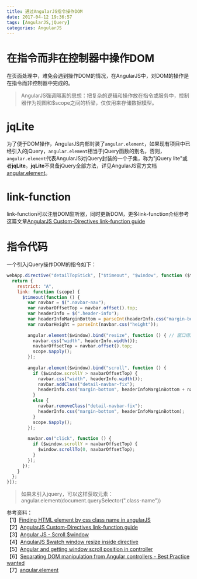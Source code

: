 ```yaml
---
title: 通过AngularJS指令操作DOM
date: 2017-04-12 19:36:57
tags: [AngularJS,jQuery]
categories: AngularJS
---
```


# 在指令而非在控制器中操作DOM

在页面处理中，难免会遇到操作DOM的情况，在AngularJS中，对DOM的操作是在指令而非控制器中完成的。

> AngularJS强调隔离的思想：把复杂的逻辑和操作放在指令或服务中，控制器作为视图和$scope之间的桥梁，仅仅用来存储数据模型。    

# jqLite

为了便于DOM操作，AngularJS内部封装了`angular.element`，如果现有项目中已经引入的jQuery，`angular.element`相当于jQuery函数的别名，否则，`angular.element`代表AngularJS对jQuery封装的一个子集，称为"jQuery lite"或者**jqLite**。**jqLite**不具备jQuery全部方法，详见AngularJS官方文档 [angular.element](https://docs.angularjs.org/api/ng/function/angular.element)。   

# link-function

link-function可以注册DOM监听器，同时更新DOM，更多link-function介绍参考这篇文章[AngularJS Custom-Directives link-function guide](http://websystique.com/angularjs/angularjs-custom-directives-link-function-guide/)   

# 指令代码

一个引入jQuery操作DOM的指令如下：   

```js
webApp.directive("detailTopStick", ["$timeout", "$window", function ($timeout, $window) {
  return {
    restrict: "A",
    link: function (scope) {
      $timeout(function () {
        var navbar = $(".navbar-nav"); 
        var navbarOffsetTop = navbar.offset().top;
        var headerInfo = $(".header-info");
        var headerInfoMarginBottom = parseInt(headerInfo.css("margin-bottom"));
        var navbarHeight = parseInt(navbar.css("height"));
        
        angular.element($window).bind("resize", function () { // 窗口绑定resize事件
          navbar.css("width", headerInfo.width());
          navbarOffsetTop = navbar.offset().top;
          scope.$apply();
        });
        
        angular.element($window).bind("scroll", function () {
          if ($window.scrollY > navbarOffsetTop) {
            navbar.css("width", headerInfo.width());
            navbar.addClass("detail-navbar-fix");
            headerInfo.css("margin-bottom", headerInfoMarginBottom + navbarHeight);
          }
          else {
            navbar.removeClass("detail-navbar-fix");
            headerInfo.css("margin-bottom", headerInfoMarginBottom);
          }
          scope.$apply();
        });
        
        navbar.on("click", function () {
          if ($window.scrollY > navbarOffsetTop) {
            $window.scrollTo(0, navbarOffsetTop);
          }
        });
      });
    }
  };
}]);
```

> 如果未引入jquery，可以这样获取元素：angular.element(document.querySelector(".class-name"))

参考资料：   
【1】[Finding HTML element by css class name in angularJS](http://www.dotnetlearners.com/blogs/view/168/finding-html-element-by-css-class-name-in-angularjs.aspx)  
【2】[AngularJS Custom-Directives link-function guide](http://websystique.com/angularjs/angularjs-custom-directives-link-function-guide/)   
【3】[Angular JS - Scroll $window](http://stackoverflow.com/questions/20253322/angular-js-scroll-window)   
【4】[AngularJS $watch window resize inside directive](http://stackoverflow.com/questions/31622673/angularjs-watch-window-resize-inside-directive)   
【5】[Angular and getting window scroll position in controller](http://stackoverflow.com/questions/26365339/angular-and-getting-window-scroll-position-in-controller/29042247)   
【6】[Separating DOM manipulation from Angular controllers - Best Practice wanted](http://stackoverflow.com/questions/28988547/separating-dom-manipulation-from-angular-controllers-best-practice-wanted)   
【7】[angular.element](https://docs.angularjs.org/api/ng/function/angular.element)   